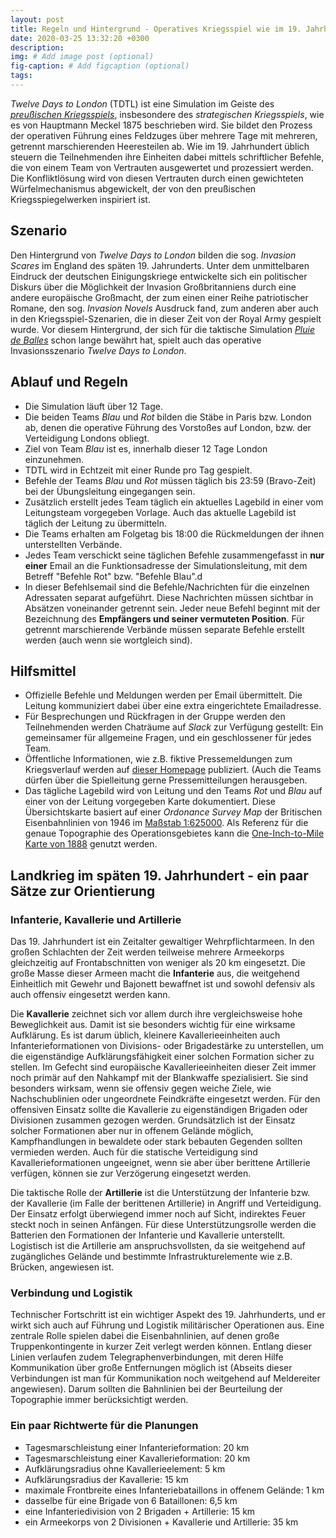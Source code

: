 ```yaml
---
layout: post
title: Regeln und Hintergrund - Operatives Kriegsspiel wie im 19. Jahrhundert 
date: 2020-03-25 13:32:20 +0300
description: 
img: # Add image post (optional)
fig-caption: # Add figcaption (optional)
tags: 
---
```

*Twelve Days to London* (TDTL) ist eine Simulation im Geiste des [*preußischen Kriegsspiels*](https://cosimwue.github.io/2019/11/03/prussian-kriegsspiel.html), insbesondere des *strategischen Kriegsspiels*, wie es von Hauptmann Meckel 1875 beschrieben wird. Sie bildet den Prozess der operativen Führung eines Feldzuges über mehrere Tage mit mehreren, getrennt marschierenden Heeresteilen ab. Wie im 19. Jahrhundert üblich steuern die Teilnehmenden ihre Einheiten dabei mittels schriftlicher Befehle, die von einem Team von Vertrauten ausgewertet und prozessiert werden. Die Konfliktlösung wird von diesen Vertrauten durch einen gewichteten Würfelmechanismus abgewickelt, der von den preußischen Kriegsspiegelwerken inspiriert ist.

## Szenario
Den Hintergrund von *Twelve Days to London* bilden die sog. *Invasion Scares* im England des späten 19. Jahrunderts. Unter dem unmittelbaren Eindruck der deutschen Einigungskriege entwickelte sich ein politischer Diskurs über die Möglichkeit der Invasion Großbritanniens durch eine andere europäische Großmacht, der zum einen einer Reihe patriotischer Romane, den sog. *Invasion Novels* Ausdruck fand, zum anderen aber auch in den Kriegsspiel-Szenarien, die in dieser Zeit von der Royal Army gespielt wurde. Vor diesem Hintergrund, der sich für die taktische Simulation [*Pluie de Balles*](http://analoggamestudies.org/2018/09/pluie-de-balles-complex-wargames-in-the-classroom/) schon lange bewährt hat, spielt auch das operative Invasionsszenario *Twelve Days to London*.

## Ablauf und Regeln
- Die Simulation läuft über 12 Tage.
- Die beiden Teams *Blau* und *Rot* bilden die Stäbe in Paris bzw. London ab, denen die operative Führung des Vorstoßes auf London, bzw. der Verteidigung Londons obliegt.
- Ziel von Team *Blau* ist es, innerhalb dieser 12 Tage London einzunehmen.
- TDTL wird in Echtzeit mit einer Runde pro Tag gespielt.
- Befehle der Teams *Blau* und *Rot* müssen täglich bis 23:59 (Bravo-Zeit) bei der Übungsleitung eingegangen sein.
- Zusätzlich erstellt jedes Team täglich ein aktuelles Lagebild in einer vom Leitungsteam vorgegeben Vorlage. Auch das aktuelle Lagebild ist täglich der Leitung zu übermitteln.
- Die Teams erhalten am Folgetag bis 18:00 die Rückmeldungen der ihnen unterstellten Verbände.
- Jedes Team verschickt seine täglichen Befehle zusammengefasst in **nur einer** Email an die Funktionsadresse der Simulationsleitung, mit dem Betreff "Befehle Rot" bzw. "Befehle Blau".d
- In dieser Befehlsemail sind die Befehle/Nachrichten für die einzelnen Adressaten separat aufgeführt. Diese Nachrichten müssen sichtbar in Absätzen voneinander getrennt sein. Jeder neue Befehl beginnt mit der Bezeichnung des **Empfängers und seiner vermuteten Position**. Für getrennt marschierende Verbände müssen separate Befehle erstellt werden (auch wenn sie wortgleich sind).

## Hilfsmittel
- Offizielle Befehle und Meldungen werden per Email übermittelt. Die Leitung kommuniziert dabei über eine extra eingerichtete Emailadresse.
- Für Besprechungen und Rückfragen in der Gruppe werden den Teilnehmenden werden Chaträume auf *Slack* zur Verfügung gestellt: Ein gemeinsamer für allgemeine Fragen, und ein geschlossener für jedes Team.
- Öffentliche Informationen, wie z.B. fiktive Pressemeldungen zum Kriegsverlauf werden auf [dieser Homepage](cosimwue.github.io/TDTL2020) publiziert. (Auch die Teams dürfen über die Spielleitung gerne Pressemitteilungen herausgeben.
- Das tägliche Lagebild wird von Leitung und den Teams *Rot* und *Blau* auf einer von der Leitung vorgegeben Karte dokumentiert. Diese Übersichtskarte basiert auf einer *Ordonance Survey Map* der Britischen Eisenbahnlinien von 1946 im [Maßstab 1:625000](https://maps.nls.uk/geo/explore/#zoom=8&lat=52.14247&lon=-0.36670&layers=10rail&b=1). Als Referenz für die genaue Topographie des Operationsgebietes kann die [One-Inch-to-Mile Karte von 1888](https://maps.nls.uk/geo/explore/#zoom=11&lat=51.24020&lon=0.85676&layers=161&b=1) genutzt werden.


## Landkrieg im späten 19. Jahrhundert - ein paar Sätze zur Orientierung

### Infanterie, Kavallerie und Artillerie
Das 19. Jahrhundert ist ein Zeitalter gewaltiger Wehrpflichtarmeen. In den großen Schlachten der Zeit werden teilweise mehrere Armeekorps gleichzeitig auf Frontabschnitten von weniger als 20 km eingesetzt. Die große Masse dieser Armeen macht die **Infanterie** aus, die weitgehend Einheitlich mit Gewehr und Bajonett bewaffnet ist und sowohl defensiv als auch offensiv eingesetzt werden kann. 

Die **Kavallerie** zeichnet sich vor allem durch ihre vergleichsweise hohe Beweglichkeit aus. Damit ist sie besonders wichtig für eine wirksame Aufklärung. Es ist darum üblich, kleinere Kavallerieeinheiten auch Infanterieformationen von Divisions- oder Brigadestärke zu unterstellen, um die eigenständige Aufklärungsfähigkeit einer solchen Formation sicher zu stellen. Im Gefecht sind europäische Kavallerieeinheiten dieser Zeit immer noch primär auf den Nahkampf mit der Blankwaffe spezialisiert. Sie sind besonders wirksam, wenn sie offensiv gegen weiche Ziele, wie Nachschublinien oder ungeordnete Feindkräfte eingesetzt werden. Für den offensiven Einsatz sollte die Kavallerie zu eigenständigen Brigaden oder Divisionen zusammen gezogen werden. Grundsätzlich ist der Einsatz solcher Formationen aber nur in offenem Gelände möglich, Kampfhandlungen in bewaldete oder stark bebauten Gegenden sollten vermieden werden. Auch für die statische Verteidigung sind Kavallerieformationen ungeeignet, wenn sie aber über berittene Artillerie verfügen, können sie zur Verzögerung eingesetzt werden.

Die taktische Rolle der **Artillerie** ist die Unterstützung der Infanterie bzw. der Kavallerie (im Falle der berittenen Artillerie) in Angriff und Verteidigung. Der Einsatz erfolgt überwiegend immer noch auf Sicht, indirektes Feuer steckt noch in seinen Anfängen. Für diese Unterstützungsrolle werden die Batterien den Formationen der Infanterie und Kavallerie unterstellt. Logistisch ist die Artillerie am anspruchsvollsten, da sie weitgehend auf zugängliches Gelände und bestimmte Infrastrukturelemente wie z.B. Brücken, angewiesen ist.

### Verbindung und Logistik
Technischer Fortschritt ist ein wichtiger Aspekt des 19. Jahrhunderts, und er wirkt sich auch auf Führung und Logistik militärischer Operationen aus. Eine zentrale Rolle spielen dabei die Eisenbahnlinien, auf denen große Truppenkontingente in kurzer Zeit verlegt werden können. Entlang dieser Linien verlaufen zudem Telegraphenverbindungen, mit deren Hilfe Kommunikation über große Entfernungen möglich ist (Abseits dieser Verbindungen ist man für Kommunikation noch weitgehend auf Meldereiter angewiesen). Darum sollten die Bahnlinien bei der Beurteilung der Topographie immer berücksichtigt werden.

### Ein paar Richtwerte für die Planungen
- Tagesmarschleistung einer Infanterieformation: 20 km
- Tagesmarschleistung einer Kavallerieformation: 20 km
- Aufklärungsradius ohne Kavallerieelement: 5 km
- Aufklärungsradius der Kavallerie: 15 km
- maximale Frontbreite eines Infanteriebataillons in offenem Gelände: 1 km
- dasselbe für eine Brigade von 6 Bataillonen: 6,5 km
- eine Infanteriedivision von 2 Brigaden + Artillerie: 15 km
- ein Armeekorps von 2 Divisionen + Kavallerie und Artillerie: 35 km
